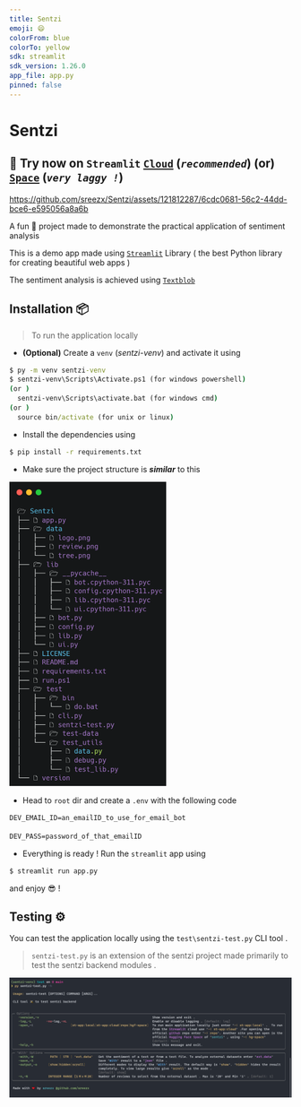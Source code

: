 ```yaml
---
title: Sentzi
emoji: 😄
colorFrom: blue
colorTo: yellow
sdk: streamlit
sdk_version: 1.26.0
app_file: app.py
pinned: false
---
```


# Sentzi

## 🎉 Try now on `Streamlit` [`Cloud`](https://sentzi.streamlit.app/) (_`recommended`_) (or) [`Space`](https://huggingface.co/spaces/Sreezx/Sentzi) (_`very laggy !`_)

https://github.com/sreezx/Sentzi/assets/121812287/6cdc0681-56c2-44dd-bce6-e595056a8a6b

A fun 🥳 project made to demonstrate the practical application of sentiment analysis 

This is a demo app made using [`Streamlit`](streamlit.io) Library ( the best Python library for creating beautiful web apps )

The sentiment analysis is achieved using [`Textblob`](https://github.com/sloria/TextBlob)

## Installation 📦

> To run the application locally 
- **(Optional)** Create a `venv` (_sentzi-venv_) and activate it using 
```cmd
$ py -m venv sentzi-venv
$ sentzi-venv\Scripts\Activate.ps1 (for windows powershell)
(or )
  sentzi-venv\Scripts\activate.bat (for windows cmd)
(or )
  source bin/activate (for unix or linux)
```
- Install the dependencies using 
```cmd
$ pip install -r requirements.txt
```
- Make sure the project structure is _**similar**_ to this 

<img src="data/tree.png" alt="drawing" width="280"/>

- Head to `root` dir and create a `.env` with the following code 

```cmd
DEV_EMAIL_ID=an_emailID_to_use_for_email_bot

DEV_PASS=password_of_that_emailID
```

- Everything is ready ! Run the `streamlit` app using 
```cmd
$ streamlit run app.py
```
and enjoy 😎 !

## Testing ⚙️ 

You can test the application locally using the `test\sentzi-test.py` CLI tool . 

> `sentzi-test.py` is an extension of the sentzi project made primarily to test the sentzi backend modules . 

<img src="data/test-help.png" alt="drawing" width="1400"/>


